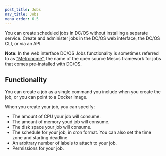 ```yaml
---
post_title: Jobs
nav_title: Jobs
menu_order: 6.5
---
```


You can create scheduled jobs in DC/OS without installing a separate service. Create and administer jobs in the DC/OS web interface, the DC/OS CLI, or via an API.

**Note:** In the web interface DC/OS Jobs functionality is sometimes referred to as ["Metronome"](https://github.com/dcos/metronome), the name of the open source Mesos framework for jobs that comes pre-installed with DC/OS.

## Functionality

You can create a job as a single command you include when you create the job, or you can point to a Docker image.

When you create your job, you can specify:

* The amount of CPU your job will consume.
* The amount of memory youd job will consume.
* The disk space your job will consume.
* The schedule for your job, in cron format. You can also set the time zone and starting deadline.
* An arbitrary number of labels to attach to your job.
* Permissions for your job.
